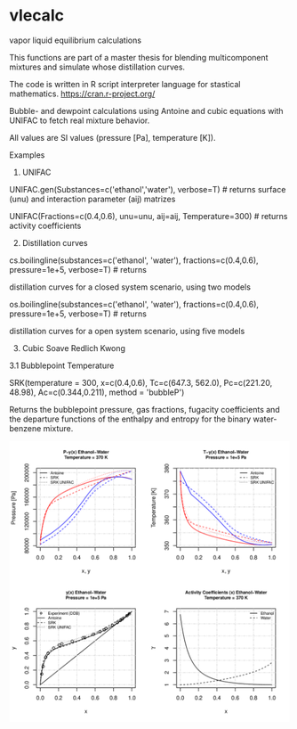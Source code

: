 # vlecalc
vapor liquid equilibrium calculations

This functions are part of a master thesis for blending multicomponent mixtures and simulate whose distillation curves.

The code is written in R script interpreter language for stastical mathematics.
https://cran.r-project.org/

Bubble- and dewpoint calculations using Antoine and cubic equations with UNIFAC to fetch real mixture behavior.

All values are SI values (pressure [Pa], temperature [K]).

Examples

1. UNIFAC

UNIFAC.gen(Substances=c('ethanol','water'), verbose=T) # returns surface (unu) and interaction parameter (aij) matrizes

UNIFAC(Fractions=c(0.4,0.6), unu=unu, aij=aij, Temperature=300) # returns activity coefficients

2. Distillation curves

cs.boilingline(substances=c('ethanol', 'water'), fractions=c(0.4,0.6), pressure=1e+5, verbose=T) # returns

distillation curves for a closed system scenario, using two models

os.boilingline(substances=c('ethanol', 'water'), fractions=c(0.4,0.6), pressure=1e+5, verbose=T) # returns 

distillation curves for a open system scenario, using five models

3. Cubic Soave Redlich Kwong

3.1 Bubblepoint Temperature

SRK(temperature = 300, x=c(0.4,0.6), Tc=c(647.3, 562.0), Pc=c(221.20, 48.98), Ac=c(0.344,0.211), method = 'bubbleP')

Returns the bubblepoint pressure, gas fractions, fugacity coefficients and the departure functions of the enthalpy 
and entropy for the binary water-benzene mixture.

![Example VLE Curves](EtOH-Water-TPxy.png)

